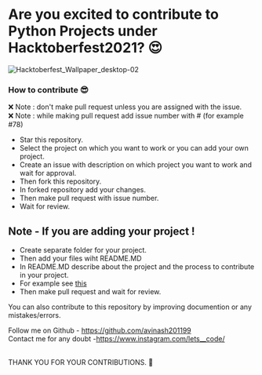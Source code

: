# Are you excited to contribute to Python Projects under Hacktoberfest2021? 😍

![Hacktoberfest_Wallpaper_desktop-02](https://user-images.githubusercontent.com/59393136/135513229-89dbc17d-09fc-4dee-90a7-9ec26e4c9e3f.png)

### How to contribute 😎<br>

❌ Note : don't make pull request unless you are assigned with the issue.<br>
❌ Note : while making pull request add issue number with # (for example #78)

* Star this repository.
* Select the project on which you want to work or you can add your own project.
* Create an issue with description on which project you want to work and wait for approval.
* Then fork this repository.
* In forked repository add your changes.
* Then make pull request with issue number.
* Wait for review.

## Note - If you are adding your project !

* Create separate folder for your project.
* Then add your files wiht README.MD
* In README.MD describe about the project and the process to contribute in your project.
* For example see [this](https://github.com/avinash201199/Python-projects-/tree/main/Among_Us)
* Then make pull request and wait for review.

You can also contribute to this repository by improving documention or any mistakes/errors. <br>

Follow me on Github - https://github.com/avinash201199 <br>
Contact me for any doubt -https://www.instagram.com/lets__code/ <br>
<br>

THANK YOU FOR YOUR CONTRIBUTIONS. 💫
